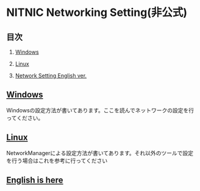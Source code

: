 # NITNIC Networking Setting(非公式)

## 目次

1. [Windows](/ja/Windows/NetworkSetting.md)

2. [Linux](/ja/Linux/README.md)

3. [Network Setting English ver.](/eng/README.md)

## [Windows](/ja/Windows/NetworkSetting.md)

Windowsの設定方法が書いてあります。ここを読んでネットワークの設定を行ってください。

## [Linux](/ja/Linux/README.md)

NetworkManagerによる設定方法が書いてあります。それ以外のツールで設定を行う場合はこれを参考に行ってください

## [English is here](eng/README.md)